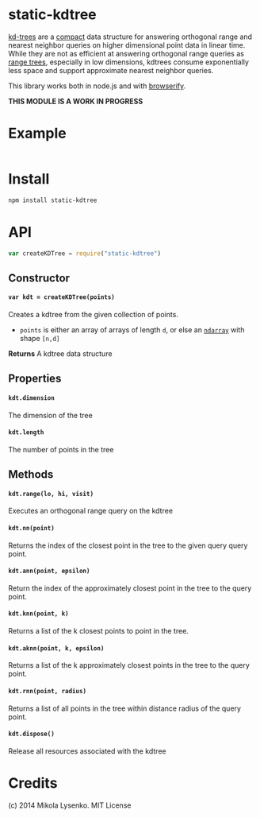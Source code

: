 static-kdtree
=============
[kd-trees](http://en.wikipedia.org/wiki/K-d_tree) are a [compact](http://en.wikipedia.org/wiki/Succinct_data_structure) data structure for answering orthogonal range and nearest neighbor queries on higher dimensional point data in linear time.  While they are not as efficient at answering orthogonal range queries as [range trees](http://en.wikipedia.org/wiki/Range_tree), especially in low dimensions, kdtrees consume exponentially less space and support approximate nearest neighbor queries.

This library works both in node.js and with [browserify](http://browserify.org/).


**THIS MODULE IS A WORK IN PROGRESS**

# Example

```javascript
```

# Install

```sh
npm install static-kdtree
```

# API

```javascript
var createKDTree = require("static-kdtree")
```

## Constructor

#### `var kdt = createKDTree(points)`
Creates a kdtree from the given collection of points.

* `points` is either an array of arrays of length `d`, or else an [`ndarray`](https://github.com/mikolalysenko/ndarray) with shape `[n,d]`

**Returns** A kdtree data structure

## Properties

#### `kdt.dimension`
The dimension of the tree

#### `kdt.length`
The number of points in the tree

## Methods

#### `kdt.range(lo, hi, visit)`
Executes an orthogonal range query on the kdtree

#### `kdt.nn(point)`
Returns the index of the closest point in the tree to the given query query point.

#### `kdt.ann(point, epsilon)`
Return the index of the approximately closest point in the tree to the query point.

#### `kdt.knn(point, k)`
Returns a list of the k closest points to point in the tree.

#### `kdt.aknn(point, k, epsilon)`
Returns a list of the k approximately closest points in the tree to the query point.

#### `kdt.rnn(point, radius)`
Returns a list of all points in the tree within distance radius of the query point.

#### `kdt.dispose()`
Release all resources associated with the kdtree

# Credits
(c) 2014 Mikola Lysenko. MIT License
